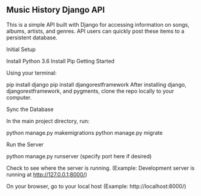 <h2>Music History Django API</h2>

This is a simple API built with Django for accessing information on songs, albums, artists, and genres. API users can quickly post these items to a persistent database.   

Initial Setup

Install Python 3.6
Install Pip
Getting Started

Using your terminal:

pip install django
pip install djangorestframework
After installing django, djangorestframework, and pygments, clone the repo locally to your computer.

Sync the Database

In the main project directory, run:

python manage.py makemigrations 
python manage.py migrate

Run the Server

python manage.py runserver (specify port here if desired)

Check to see where the server is running. (Example: Development server is running at http://127.0.0.1:8000/)

On your browser, go to your local host (Example: http://localhost:8000/)